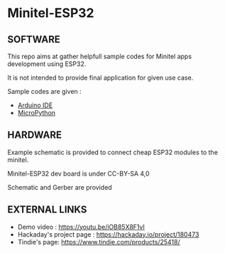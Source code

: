# Minitel-ESP32

## SOFTWARE

This repo aims at gather helpfull sample codes for Minitel apps development using ESP32.

It is not intended to provide final application for given use case.

Sample codes are given :

* [Arduino IDE](arduino)
* [MicroPython](upython)

## HARDWARE

Example schematic is provided to connect  cheap ESP32 modules to the minitel.

Minitel-ESP32 dev board is under CC-BY-SA 4,0

Schematic and Gerber are provided

## EXTERNAL LINKS

* Demo video : https://youtu.be/iOB85X8F1vI
* Hackaday's project page : https://hackaday.io/project/180473
* Tindie's page: https://www.tindie.com/products/25418/
